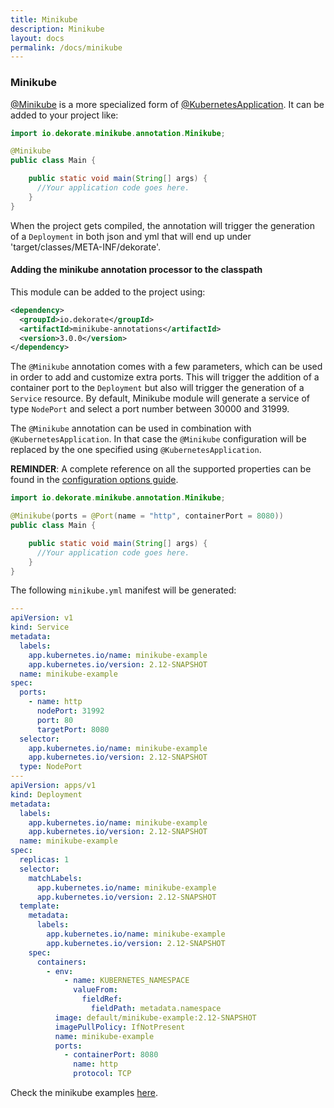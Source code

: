 ```yaml
---
title: Minikube
description: Minikube
layout: docs
permalink: /docs/minikube
---
```


### Minikube

[@Minikube](https://raw.githubusercontent.com/dekorateio/dekorate/main/annotations/minikube-annotations/src/main/java/io/dekorate/minikube/annotation/Minikube.java) is a more specialized form of [@KubernetesApplication](https://raw.githubusercontent.com/dekorateio/dekorate/main/annotations/kubernetes-annotations/src/main/java/io/dekorate/kubernetes/annotation/KubernetesApplication.java).
It can be added to your project like:

```java
import io.dekorate.minikube.annotation.Minikube;

@Minikube
public class Main {

    public static void main(String[] args) {
      //Your application code goes here.
    }
}
```

When the project gets compiled, the annotation will trigger the generation of a `Deployment` in both json and yml that
will end up under 'target/classes/META-INF/dekorate'.

#### Adding the minikube annotation processor to the classpath

This module can be added to the project using:

```xml
<dependency>
  <groupId>io.dekorate</groupId>
  <artifactId>minikube-annotations</artifactId>
  <version>3.0.0</version>
</dependency>
```

The `@Minikube` annotation comes with a few parameters, which can be used in order to add and customize extra ports. This will trigger the addition of a container port to the `Deployment` but also will trigger the generation of a `Service` resource. By default, Minikube module will generate a service of type `NodePort` and select a port number between 30000 and 31999.

The `@Minikube` annotation can be used in combination with `@KubernetesApplication`. In that case the `@Minikube` configuration will be replaced by the one specified using `@KubernetesApplication`.

**REMINDER**: A complete reference on all the supported properties can be found in the [configuration options guide]({{site.baseurl}}/configuration-guide).

```java
import io.dekorate.minikube.annotation.Minikube;

@Minikube(ports = @Port(name = "http", containerPort = 8080))
public class Main {

    public static void main(String[] args) {
      //Your application code goes here.
    }
}
```
The following `minikube.yml` manifest will be generated:

```yaml
---
apiVersion: v1
kind: Service
metadata:
  labels:
    app.kubernetes.io/name: minikube-example
    app.kubernetes.io/version: 2.12-SNAPSHOT
  name: minikube-example
spec:
  ports:
    - name: http
      nodePort: 31992
      port: 80
      targetPort: 8080
  selector:
    app.kubernetes.io/name: minikube-example
    app.kubernetes.io/version: 2.12-SNAPSHOT
  type: NodePort
---
apiVersion: apps/v1
kind: Deployment
metadata:
  labels:
    app.kubernetes.io/name: minikube-example
    app.kubernetes.io/version: 2.12-SNAPSHOT
  name: minikube-example
spec:
  replicas: 1
  selector:
    matchLabels:
      app.kubernetes.io/name: minikube-example
      app.kubernetes.io/version: 2.12-SNAPSHOT
  template:
    metadata:
      labels:
        app.kubernetes.io/name: minikube-example
        app.kubernetes.io/version: 2.12-SNAPSHOT
    spec:
      containers:
        - env:
            - name: KUBERNETES_NAMESPACE
              valueFrom:
                fieldRef:
                  fieldPath: metadata.namespace
          image: default/minikube-example:2.12-SNAPSHOT
          imagePullPolicy: IfNotPresent
          name: minikube-example
          ports:
            - containerPort: 8080
              name: http
              protocol: TCP

```

Check the minikube examples [here](https://github.com/dekorateio/dekorate/tree/main/examples).
